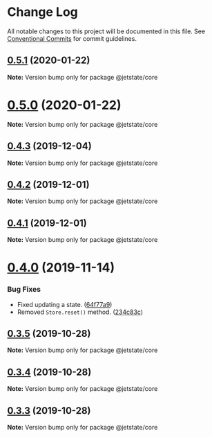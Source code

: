 # Change Log

All notable changes to this project will be documented in this file.
See [Conventional Commits](https://conventionalcommits.org) for commit guidelines.

## [0.5.1](https://github.com/mnasyrov/jetstate/compare/v0.5.0...v0.5.1) (2020-01-22)

**Note:** Version bump only for package @jetstate/core

# [0.5.0](https://github.com/mnasyrov/jetstate/compare/v0.4.3...v0.5.0) (2020-01-22)

**Note:** Version bump only for package @jetstate/core

## [0.4.3](https://github.com/mnasyrov/jetstate/compare/v0.4.2...v0.4.3) (2019-12-04)

**Note:** Version bump only for package @jetstate/core

## [0.4.2](https://github.com/mnasyrov/jetstate/compare/v0.4.1...v0.4.2) (2019-12-01)

**Note:** Version bump only for package @jetstate/core

## [0.4.1](https://github.com/mnasyrov/jetstate/compare/v0.4.0...v0.4.1) (2019-12-01)

**Note:** Version bump only for package @jetstate/core

# [0.4.0](https://github.com/mnasyrov/jetstate/compare/v0.3.5...v0.4.0) (2019-11-14)

### Bug Fixes

- Fixed updating a state. ([64f77a9](https://github.com/mnasyrov/jetstate/commit/64f77a90510d8beedc0a4762050070ef26bc0541))
- Removed `Store.reset()` method. ([234c83c](https://github.com/mnasyrov/jetstate/commit/234c83cd3f299febb5b737ed9721ff08d14f90d0))

## [0.3.5](https://github.com/mnasyrov/jetstate/compare/v0.3.4...v0.3.5) (2019-10-28)

**Note:** Version bump only for package @jetstate/core

## [0.3.4](https://github.com/mnasyrov/jetstate/compare/v0.3.3...v0.3.4) (2019-10-28)

**Note:** Version bump only for package @jetstate/core

## [0.3.3](https://github.com/mnasyrov/jetstate/compare/v0.3.2...v0.3.3) (2019-10-28)

**Note:** Version bump only for package @jetstate/core
